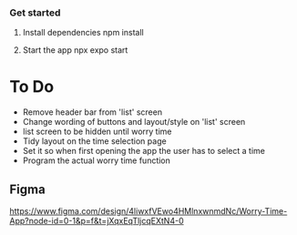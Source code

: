 ### Get started

1. Install dependencies
   npm install

2. Start the app
   npx expo start

# To Do

- Remove header bar from 'list' screen
- Change wording of buttons and layout/style on 'list' screen
- list screen to be hidden until worry time
- Tidy layout on the time selection page
- Set it so when first opening the app the user has to select a time
- Program the actual worry time function

## Figma
https://www.figma.com/design/4liwxfVEwo4HMlnxwnmdNc/Worry-Time-App?node-id=0-1&p=f&t=jXqxEqTljcqEXtN4-0
